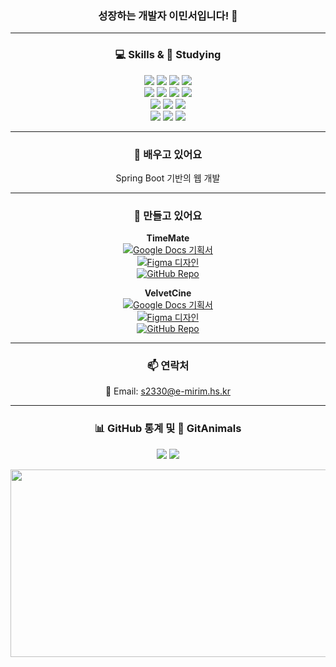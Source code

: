 <div align="center">

### 성장하는 개발자 **이민서**입니다! 🚀

---

### 💻 Skills & 📘 Studying

<p>
  <img src="https://img.shields.io/badge/Java-007396?style=flat-square&logo=java&logoColor=white"/>
  <img src="https://img.shields.io/badge/Spring%20Boot-6DB33F?style=flat-square&logo=springboot&logoColor=white"/>
  <img src="https://img.shields.io/badge/Spring-6DB33F?style=flat-square&logo=spring&logoColor=white"/>
  <img src="https://img.shields.io/badge/Python-3776AB?style=flat-square&logo=python&logoColor=white"/>
  <br>
  <img src="https://img.shields.io/badge/C-A8B9CC?style=flat-square&logo=c&logoColor=white"/>
  <img src="https://img.shields.io/badge/Node.js-339933?style=flat-square&logo=nodedotjs&logoColor=white"/>
  <img src="https://img.shields.io/badge/MySQL-4479A1?style=flat-square&logo=mysql&logoColor=white"/>
  <img src="https://img.shields.io/badge/Oracle-F80000?style=flat-square&logo=oracle&logoColor=white"/>
  <br>
  <img src="https://img.shields.io/badge/HTML5-E34F26?style=flat-square&logo=html5&logoColor=white"/>
  <img src="https://img.shields.io/badge/CSS3-1572B6?style=flat-square&logo=css3&logoColor=white"/>
  <img src="https://img.shields.io/badge/JavaScript-F7DF1E?style=flat-square&logo=javascript&logoColor=black"/>
  <br>
  <img src="https://img.shields.io/badge/Git-F05032?style=flat-square&logo=git&logoColor=white"/>
  <img src="https://img.shields.io/badge/GitHub-181717?style=flat-square&logo=github&logoColor=white"/>
  <img src="https://img.shields.io/badge/Notion-000000?style=flat-square&logo=notion&logoColor=white"/>
</p>

---

### 🌱 배우고 있어요

 Spring Boot 기반의 웹 개발

 ---

### 🔧 만들고 있어요

**TimeMate**  
[![Google Docs 기획서](https://img.shields.io/badge/Google%20Docs-4285F4?style=flat-square&logo=google-docs&logoColor=white)](https://docs.google.com/document/d/1MqWJ0uhrMTwNxxx7NCYhWk0PeDK1u2fjVSV6Uh2NMxQ/edit?usp=sharing)  
[![Figma 디자인](https://img.shields.io/badge/Figma-F24E1E?style=flat-square&logo=figma&logoColor=white)](https://www.figma.com/design/wj4jIGTmmUkufUvA8T7PNE/Time-Mate?node-id=0-1&t=qx90p2lb20p6ogLn-1)  
[![GitHub Repo](https://img.shields.io/badge/GitHub-181717?style=flat-square&logo=github&logoColor=white)](https://github.com/leminse/TimeMate)

**VelvetCine**  
[![Google Docs 기획서](https://img.shields.io/badge/Google%20Docs-4285F4?style=flat-square&logo=google-docs&logoColor=white)](https://docs.google.com/document/d/1mbQrQdZmQ0Io4Ko_p4Wn4-oGE2ztPFbFwRmi-ma8SH8/edit?usp=sharing)  
[![Figma 디자인](https://img.shields.io/badge/Figma-F24E1E?style=flat-square&logo=figma&logoColor=white)](https://www.figma.com/design/12lnKVJEqWZT2Bl3WUITcI/VelvetCine?node-id=0-1&t=nmV51sc9tsMPb4KX-1)  
[![GitHub Repo](https://img.shields.io/badge/GitHub-181717?style=flat-square&logo=github&logoColor=white)](https://github.com/leminse/VelvetCine)

---

### 📫 연락처

 📧 Email: [s2330@e-mirim.hs.kr](mailto:s2330@e-mirim.hs.kr)

---

### 📊 GitHub 통계 및 🐣 GitAnimals

<p>
  <img src="https://github-readme-stats.vercel.app/api?username=leminse&show_icons=true&theme=tokyonight&title_color=32CD32&icon_color=32CD32"/>
  <img src="https://github-readme-stats.vercel.app/api/top-langs/?username=leminse&layout=compact&theme=tokyonight&title_color=32CD32"/>
</p>

<a href="https://www.gitanimals.org/en_US?utm_medium=image&utm_source=leminse&utm_content=farm">
  <img src="https://render.gitanimals.org/farms/minseo" width="600" height="300"/>
</a>

</div>
